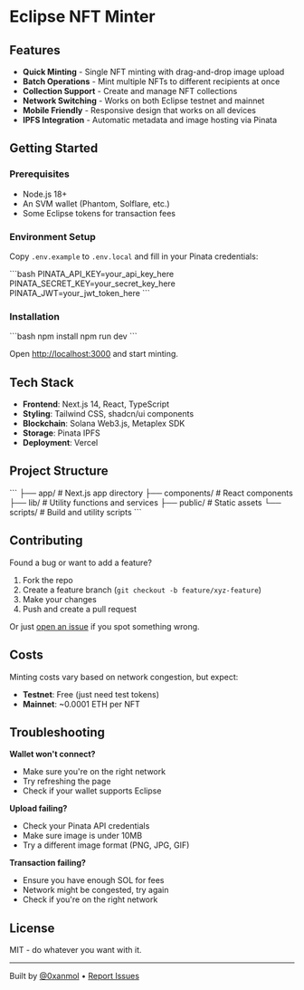# Eclipse NFT Minter

## Features

- **Quick Minting** - Single NFT minting with drag-and-drop image upload
- **Batch Operations** - Mint multiple NFTs to different recipients at once
- **Collection Support** - Create and manage NFT collections
- **Network Switching** - Works on both Eclipse testnet and mainnet
- **Mobile Friendly** - Responsive design that works on all devices
- **IPFS Integration** - Automatic metadata and image hosting via Pinata

## Getting Started

### Prerequisites

- Node.js 18+ 
- An SVM wallet (Phantom, Solflare, etc.)
- Some Eclipse tokens for transaction fees

### Environment Setup

Copy `.env.example` to `.env.local` and fill in your Pinata credentials:

\`\`\`bash
PINATA_API_KEY=your_api_key_here
PINATA_SECRET_KEY=your_secret_key_here
PINATA_JWT=your_jwt_token_here
\`\`\`

### Installation

\`\`\`bash
npm install
npm run dev
\`\`\`

Open [http://localhost:3000](http://localhost:3000) and start minting.

## Tech Stack

- **Frontend**: Next.js 14, React, TypeScript
- **Styling**: Tailwind CSS, shadcn/ui components
- **Blockchain**: Solana Web3.js, Metaplex SDK
- **Storage**: Pinata IPFS
- **Deployment**: Vercel

## Project Structure

\`\`\`
├── app/                 # Next.js app directory
├── components/          # React components
├── lib/                 # Utility functions and services
├── public/              # Static assets
└── scripts/             # Build and utility scripts
\`\`\`

## Contributing

Found a bug or want to add a feature? 

1. Fork the repo
2. Create a feature branch (`git checkout -b feature/xyz-feature`)
3. Make your changes
4. Push and create a pull request

Or just [open an issue](https://github.com/0xanmol/Eclipse-NFT-Minter-tool/issues) if you spot something wrong.

## Costs

Minting costs vary based on network congestion, but expect:
- **Testnet**: Free (just need test tokens)
- **Mainnet**: ~0.0001 ETH per NFT

## Troubleshooting

**Wallet won't connect?**
- Make sure you're on the right network
- Try refreshing the page
- Check if your wallet supports Eclipse

**Upload failing?**
- Check your Pinata API credentials
- Make sure image is under 10MB
- Try a different image format (PNG, JPG, GIF)

**Transaction failing?**
- Ensure you have enough SOL for fees
- Network might be congested, try again
- Check if you're on the right network

## License

MIT - do whatever you want with it.

---

Built by [@0xanmol](https://github.com/0xanmol) • [Report Issues](https://github.com/0xanmol/Eclipse-NFT-Minter-tool/issues)
